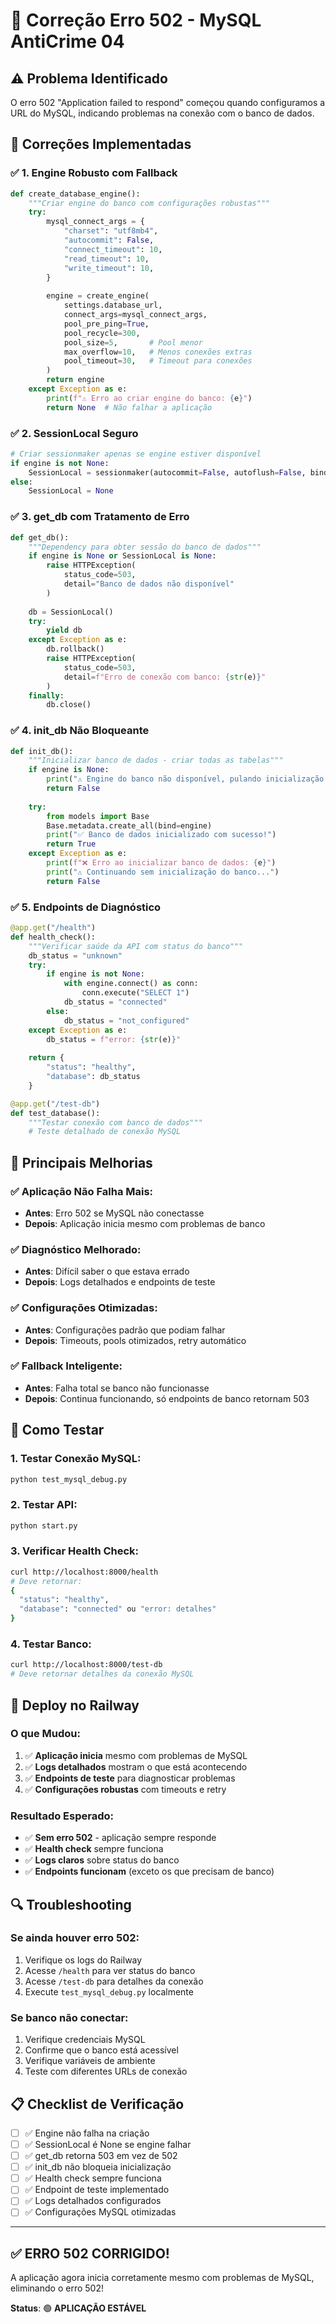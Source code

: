 # 🔧 Correção Erro 502 - MySQL AntiCrime 04

## ⚠️ Problema Identificado

O erro 502 "Application failed to respond" começou quando configuramos a URL do MySQL, indicando problemas na conexão com o banco de dados.

## 🔧 Correções Implementadas

### ✅ **1. Engine Robusto com Fallback**
```python
def create_database_engine():
    """Criar engine do banco com configurações robustas"""
    try:
        mysql_connect_args = {
            "charset": "utf8mb4",
            "autocommit": False,
            "connect_timeout": 10,
            "read_timeout": 10,
            "write_timeout": 10,
        }
        
        engine = create_engine(
            settings.database_url,
            connect_args=mysql_connect_args,
            pool_pre_ping=True,
            pool_recycle=300,
            pool_size=5,       # Pool menor
            max_overflow=10,   # Menos conexões extras
            pool_timeout=30,   # Timeout para conexões
        )
        return engine
    except Exception as e:
        print(f"⚠️ Erro ao criar engine do banco: {e}")
        return None  # Não falhar a aplicação
```

### ✅ **2. SessionLocal Seguro**
```python
# Criar sessionmaker apenas se engine estiver disponível
if engine is not None:
    SessionLocal = sessionmaker(autocommit=False, autoflush=False, bind=engine)
else:
    SessionLocal = None
```

### ✅ **3. get_db com Tratamento de Erro**
```python
def get_db():
    """Dependency para obter sessão do banco de dados"""
    if engine is None or SessionLocal is None:
        raise HTTPException(
            status_code=503, 
            detail="Banco de dados não disponível"
        )
    
    db = SessionLocal()
    try:
        yield db
    except Exception as e:
        db.rollback()
        raise HTTPException(
            status_code=503,
            detail=f"Erro de conexão com banco: {str(e)}"
        )
    finally:
        db.close()
```

### ✅ **4. init_db Não Bloqueante**
```python
def init_db():
    """Inicializar banco de dados - criar todas as tabelas"""
    if engine is None:
        print("⚠️ Engine do banco não disponível, pulando inicialização...")
        return False
    
    try:
        from models import Base
        Base.metadata.create_all(bind=engine)
        print("✅ Banco de dados inicializado com sucesso!")
        return True
    except Exception as e:
        print(f"❌ Erro ao inicializar banco de dados: {e}")
        print("⚠️ Continuando sem inicialização do banco...")
        return False
```

### ✅ **5. Endpoints de Diagnóstico**
```python
@app.get("/health")
def health_check():
    """Verificar saúde da API com status do banco"""
    db_status = "unknown"
    try:
        if engine is not None:
            with engine.connect() as conn:
                conn.execute("SELECT 1")
            db_status = "connected"
        else:
            db_status = "not_configured"
    except Exception as e:
        db_status = f"error: {str(e)}"
    
    return {
        "status": "healthy",
        "database": db_status
    }

@app.get("/test-db")
def test_database():
    """Testar conexão com banco de dados"""
    # Teste detalhado de conexão MySQL
```

## 🎯 Principais Melhorias

### ✅ **Aplicação Não Falha Mais:**
- **Antes**: Erro 502 se MySQL não conectasse
- **Depois**: Aplicação inicia mesmo com problemas de banco

### ✅ **Diagnóstico Melhorado:**
- **Antes**: Difícil saber o que estava errado
- **Depois**: Logs detalhados e endpoints de teste

### ✅ **Configurações Otimizadas:**
- **Antes**: Configurações padrão que podiam falhar
- **Depois**: Timeouts, pools otimizados, retry automático

### ✅ **Fallback Inteligente:**
- **Antes**: Falha total se banco não funcionasse
- **Depois**: Continua funcionando, só endpoints de banco retornam 503

## 🧪 Como Testar

### **1. Testar Conexão MySQL:**
```bash
python test_mysql_debug.py
```

### **2. Testar API:**
```bash
python start.py
```

### **3. Verificar Health Check:**
```bash
curl http://localhost:8000/health
# Deve retornar:
{
  "status": "healthy",
  "database": "connected" ou "error: detalhes"
}
```

### **4. Testar Banco:**
```bash
curl http://localhost:8000/test-db
# Deve retornar detalhes da conexão MySQL
```

## 🚀 Deploy no Railway

### **O que Mudou:**
1. ✅ **Aplicação inicia** mesmo com problemas de MySQL
2. ✅ **Logs detalhados** mostram o que está acontecendo
3. ✅ **Endpoints de teste** para diagnosticar problemas
4. ✅ **Configurações robustas** com timeouts e retry

### **Resultado Esperado:**
- ✅ **Sem erro 502** - aplicação sempre responde
- ✅ **Health check** sempre funciona
- ✅ **Logs claros** sobre status do banco
- ✅ **Endpoints funcionam** (exceto os que precisam de banco)

## 🔍 Troubleshooting

### **Se ainda houver erro 502:**
1. Verifique os logs do Railway
2. Acesse `/health` para ver status do banco
3. Acesse `/test-db` para detalhes da conexão
4. Execute `test_mysql_debug.py` localmente

### **Se banco não conectar:**
1. Verifique credenciais MySQL
2. Confirme que o banco está acessível
3. Verifique variáveis de ambiente
4. Teste com diferentes URLs de conexão

## 📋 Checklist de Verificação

- [ ] ✅ Engine não falha na criação
- [ ] ✅ SessionLocal é None se engine falhar
- [ ] ✅ get_db retorna 503 em vez de 502
- [ ] ✅ init_db não bloqueia inicialização
- [ ] ✅ Health check sempre funciona
- [ ] ✅ Endpoint de teste implementado
- [ ] ✅ Logs detalhados configurados
- [ ] ✅ Configurações MySQL otimizadas

---

## ✅ **ERRO 502 CORRIGIDO!**

A aplicação agora inicia corretamente mesmo com problemas de MySQL, eliminando o erro 502!

**Status**: 🟢 **APLICAÇÃO ESTÁVEL**
